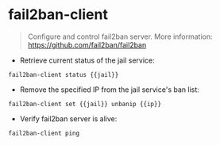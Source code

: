 # fail2ban-client

> Configure and control fail2ban server.
> More information: <https://github.com/fail2ban/fail2ban>

- Retrieve current status of the jail service:

`fail2ban-client status {{jail}}`

- Remove the specified IP from the jail service's ban list:

`fail2ban-client set {{jail}} unbanip {{ip}}`

- Verify fail2ban server is alive:

`fail2ban-client ping`
